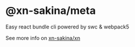 # @xn-sakina/meta

Easy react bundle cli powered by swc & webpack5

See more info on [xn-sakina/xn](https://github.com/xn-sakina/xn)
